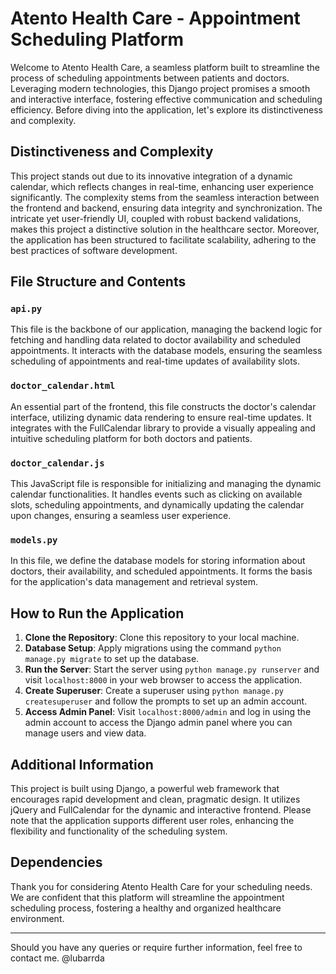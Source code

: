 # Atento Health Care - Appointment Scheduling Platform

Welcome to Atento Health Care, a seamless platform built to streamline the process of scheduling appointments between patients and doctors. Leveraging modern technologies, this Django project promises a smooth and interactive interface, fostering effective communication and scheduling efficiency. Before diving into the application, let's explore its distinctiveness and complexity.

## Distinctiveness and Complexity

This project stands out due to its innovative integration of a dynamic calendar, which reflects changes in real-time, enhancing user experience significantly. The complexity stems from the seamless interaction between the frontend and backend, ensuring data integrity and synchronization. The intricate yet user-friendly UI, coupled with robust backend validations, makes this project a distinctive solution in the healthcare sector. Moreover, the application has been structured to facilitate scalability, adhering to the best practices of software development.

## File Structure and Contents

### `api.py`
This file is the backbone of our application, managing the backend logic for fetching and handling data related to doctor availability and scheduled appointments. It interacts with the database models, ensuring the seamless scheduling of appointments and real-time updates of availability slots.

### `doctor_calendar.html`
An essential part of the frontend, this file constructs the doctor's calendar interface, utilizing dynamic data rendering to ensure real-time updates. It integrates with the FullCalendar library to provide a visually appealing and intuitive scheduling platform for both doctors and patients.

### `doctor_calendar.js`
This JavaScript file is responsible for initializing and managing the dynamic calendar functionalities. It handles events such as clicking on available slots, scheduling appointments, and dynamically updating the calendar upon changes, ensuring a seamless user experience.

### `models.py`
In this file, we define the database models for storing information about doctors, their availability, and scheduled appointments. It forms the basis for the application's data management and retrieval system.

## How to Run the Application

1. **Clone the Repository**: Clone this repository to your local machine.
2. **Database Setup**: Apply migrations using the command `python manage.py migrate` to set up the database.
3. **Run the Server**: Start the server using `python manage.py runserver` and visit `localhost:8000` in your web browser to access the application.
4. **Create Superuser**: Create a superuser using `python manage.py createsuperuser` and follow the prompts to set up an admin account.
5. **Access Admin Panel**: Visit `localhost:8000/admin` and log in using the admin account to access the Django admin panel where you can manage users and view data.

## Additional Information

This project is built using Django, a powerful web framework that encourages rapid development and clean, pragmatic design. It utilizes jQuery and FullCalendar for the dynamic and interactive frontend. Please note that the application supports different user roles, enhancing the flexibility and functionality of the scheduling system.

## Dependencies


Thank you for considering Atento Health Care for your scheduling needs. We are confident that this platform will streamline the appointment scheduling process, fostering a healthy and organized healthcare environment.

---

Should you have any queries or require further information, feel free to contact me. @lubarrda

